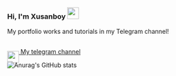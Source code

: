 ### Hi, I'm Xusanboy <img src="https://media.giphy.com/media/hvRJCLFzcasrR4ia7z/giphy.gif" width="27px">
My portfolio works and tutorials in my Telegram channel!
<br/><br/>
<a href="https://t.me/Tursunov_portfolios">
  <img src="https://upload.wikimedia.org/wikipedia/commons/thumb/8/83/Telegram_2019_Logo.svg/640px-Telegram_2019_Logo.svg.png" style="position:relative; top:20px;" width="27px">
  My telegram channel
</a>

![Anurag's GitHub stats](https://github-readme-stats.vercel.app/api?username=coderxusanboy&show_icons=true&theme=radical)

